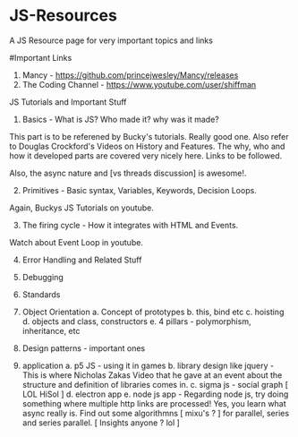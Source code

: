 # JS-Resources
A JS Resource page for very important topics and links

#Important Links
1. Mancy - https://github.com/princejwesley/Mancy/releases
2. The Coding Channel - https://www.youtube.com/user/shiffman

JS Tutorials and Important Stuff

1. Basics - What is JS? Who made it? why was it made?

This part is to be referened by Bucky's tutorials. Really good one. Also refer to Douglas Crockford's Videos on History and Features. The why, who and how it developed parts are covered very nicely here. Links to be followed.

Also, the async nature and [vs threads discussion] is awesome!.

2. Primitives - Basic syntax, Variables, Keywords, Decision Loops.

Again, Buckys JS Tutorials on youtube.

3. The firing cycle - How it integrates with HTML and Events.

Watch about Event Loop in youtube.

4. Error Handling and Related Stuff

5. Debugging

6. Standards

7. Object Orientation
  a. Concept of prototypes
  b. this, bind etc
  c. hoisting
  d. objects and class, constructors
  e. 4 pillars - polymorphism, inheritance, etc
  
 8. Design patterns - important ones
 
 9. application
  a. p5 JS - using it in games
  b. library design like jquery - This is where Nicholas Zakas Video that he gave at an event about the structure and definition of libraries comes in.
  c. sigma js - social graph [ LOL HiSol ]
  d. electron app
  e. node js app - Regarding node js, try doing something where multiple http links are processed! Yes, you learn what async really is. Find out some algorithmns [ mixu's ? ] for parallel, series and series parallel. [ Insights anyone ? lol ]
  
